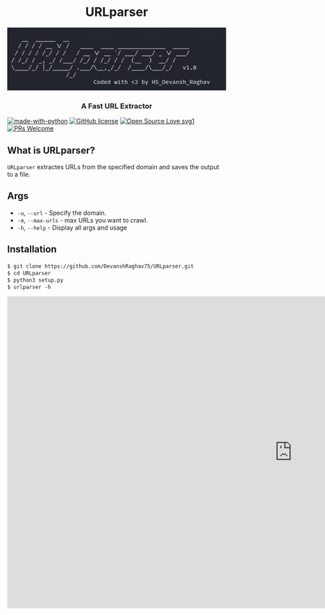 <h1 align="center">URLparser</h1>
<p align="center"><img src="https://github.com/DevanshRaghav75/URLparser/blob/main/img/URLparser_logo.png">
<h3 align="center">A Fast URL Extractor</h3>

[![made-with-python](https://img.shields.io/badge/Made%20with-Python-1f425f.svg)](https://www.python.org/)
[![GitHub license](https://img.shields.io/github/license/DevanshRaghav75/URLparser.svg)](https://github.com/DevanshRaghav75/URLparser/blob/master/LICENSE.md)
[![Open Source Love svg1](https://badges.frapsoft.com/os/v1/open-source.svg?v=103)](https://github.com/ellerbrock/open-source-badges/)
[![PRs Welcome](https://img.shields.io/badge/PRs-welcome-brightgreen.svg?style=flat-square)](http://makeapullrequest.com)

## What is URLparser?

`URLparser` extractes URLs from the specified domain and saves the output to a file.

## Args

* `-u`, `--url` - Specify the domain.
* `-m`, `--max-urls` - max URLs you want to crawl.
* `-h`, `--help` - Display all args and usage

## Installation

```
$ git clone https://github.com/DevanshRaghav75/URLparser.git
$ cd URLparser 
$ python3 setup.py
$ urlparser -h
```

<iframe src="https://player.vimeo.com/video/573943671?badge=0&amp;autopause=0&amp;player_id=0&amp;app_id=58479" width="1312" height="720" frameborder="0" allow="autoplay; fullscreen; picture-in-picture" allowfullscreen title="Untitled.mp4"></iframe>
